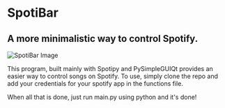 # SpotiBar
## A more minimalistic way to control Spotify.

![SpotiBar Image](https://i.imgur.com/KdGz7hF.png)

This program, built mainly with Spotipy and PySimpleGUIQt provides an easier way to control songs on Spotify.
To use, simply clone the repo and add your credentials for your spotify app in the functions file.

When all that is done, just run main.py using python and it's done!

